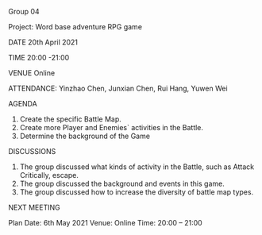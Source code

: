 Group 04

Project: Word base adventure RPG game

DATE	20th April 2021

TIME	20:00 -21:00

VENUE	Online

ATTENDANCE:	Yinzhao Chen, Junxian Chen, Rui Hang, Yuwen Wei

AGENDA

1.	Create the specific Battle Map.
2.	Create more Player and Enemies` activities in the Battle.
3.	Determine the background of the Game

DISCUSSIONS

1.	The group discussed what kinds of activity in the Battle, such as Attack Critically, escape.
2.	The group discussed the background and events in this game.
3.	The group discussed how to increase the diversity of battle map types.

NEXT MEETING

Plan Date: 6th May 2021
Venue: Online
Time: 20:00 – 21:00
